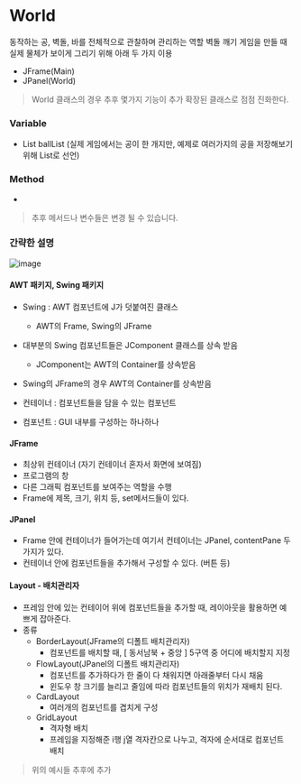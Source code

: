 # World
동작하는 공, 벽돌, 바를 전체적으로 관찰하며 관리하는 역할
벽돌 깨기 게임을 만들 때 실제 물체가 보이게 그리기 위해 아래 두 가지 이용
- JFrame(Main)
- JPanel(World)

>World 클래스의 경우 추후 몇가지 기능이 추가 확장된 클래스로 점점 진화한다.

### Variable
- List<Ball> ballList (실제 게임에서는 공이 한 개지만, 예제로 여러가지의 공을 저장해보기 위해 List로 선언)

### Method
- 

>추후 메서드나 변수들은 변경 될 수 있습니다.

### 간략한 설명

![image](https://github.com/user-attachments/assets/8beae131-54ff-4fe7-9101-53c0c481e161)

#### AWT 패키지, Swing 패키지
- Swing : AWT 컴포넌트에 J가 덧붙여진 클래스
  - AWT의 Frame, Swing의 JFrame
- 대부분의 Swing 컴포넌트들은 JComponent 클래스를 상속 받음
  - JComponent는 AWT의 Container를 상속받음
- Swing의 JFrame의 경우 AWT의 Container를 상속받음

- 컨테이너 : 컴포넌트들을 담을 수 있는 컴포넌트
- 컴포넌트 : GUI 내부를 구성하는 하나하나

#### JFrame
- 최상위 컨테이너 (자기 컨테이너 혼자서 화면에 보여짐)
- 프로그램의 창
- 다른 그래픽 컴포넌트를 보여주는 역할을 수행
- Frame에 제목, 크기, 위치 등, set메서드들이 있다.

#### JPanel
- Frame 안에 컨테이너가 들어가는데 여기서 컨테이너는 JPanel, contentPane 두 가지가 있다.
- 컨테이너 안에 컴포넌트들을 추가해서 구성할 수 있다. (버튼 등)

#### Layout - 배치관리자
- 프레임 안에 있는 컨테이어 위에 컴포넌트들을 추가할 때, 레이아웃을 활용하면 예쁘게 잡아준다.
- 종류
  - BorderLayout(JFrame의 디폴트 배치관리자)
    - 컴포넌트를 배치할 때, [ 동서남북 + 중앙 ] 5구역 중 어디에 배치할지 지정
  - FlowLayout(JPanel의 디폴트 배치관리자)
    - 컴포넌트를 추가하다가 한 줄이 다 채워지면 아래줄부터 다시 채움
    - 윈도우 창 크기를 늘리고 줄임에 따라 컴포넌트들의 위치가 재배치 된다.
  - CardLayout
    - 여러개의 컴포넌트를 겹치게 구성
  - GridLayout
    - 격자형 배치
    - 프레임을 지정해준 i행 j열 격자칸으로 나누고, 격자에 순서대로 컴포넌트 배치

> 위의 예시들 추후에 추가